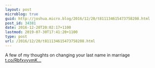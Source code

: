 ```yaml
---
layout: post
microblog: true
guid: http://joshua.micro.blog/2016/12/20/t811134615473758208.html
post_id: 34381
date: 2016-12-20T20:02:17+1100
lastmod: 2019-07-30T17:41:20+1100
type: post
url: /2016/12/20/t811134615473758208.html
---
```

A few of my thoughts on changing your last name in marriage [t.co/RbfxvyvmK...](https://t.co/RbfxvyvmK2)
